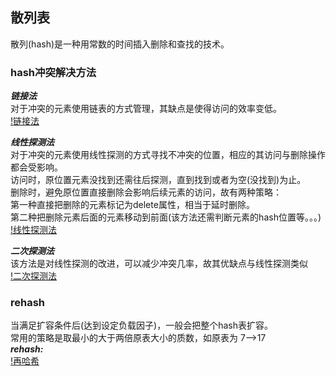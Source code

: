 ## 散列表
  
散列(hash)是一种用常数的时间插入删除和查找的技术。  

### hash冲突解决方法

***链接法***  
对于冲突的元素使用链表的方式管理，其缺点是使得访问的效率变低。  
[!链接法](./images/lian.png)  

***线性探测法***  
对于冲突的元素使用线性探测的方式寻找不冲突的位置，相应的其访问与删除操作都会受影响。  
访问时，原位置元素没找到还需往后探测，直到找到或者为空(没找到)为止。  
删除时，避免原位置直接删除会影响后续元素的访问，故有两种策略：  
第一种直接把删除的元素标记为delete属性，相当于延时删除。  
第二种把删除元素后面的元素移动到前面(该方法还需判断元素的hash位置等。。。)  
[!线性探测法](./images/linetest.png)  


***二次探测法***  
该方法是对线性探测的改进，可以减少冲突几率，故其优缺点与线性探测类似  
[!二次探测法](./images/quretest.png)  
  

### rehash
当满足扩容条件后(达到设定负载因子)，一般会把整个hash表扩容。  
常用的策略是取最小的大于两倍原表大小的质数，如原表为 7-->17  
***rehash:***  
[!再哈希](./images/rehash.png) 